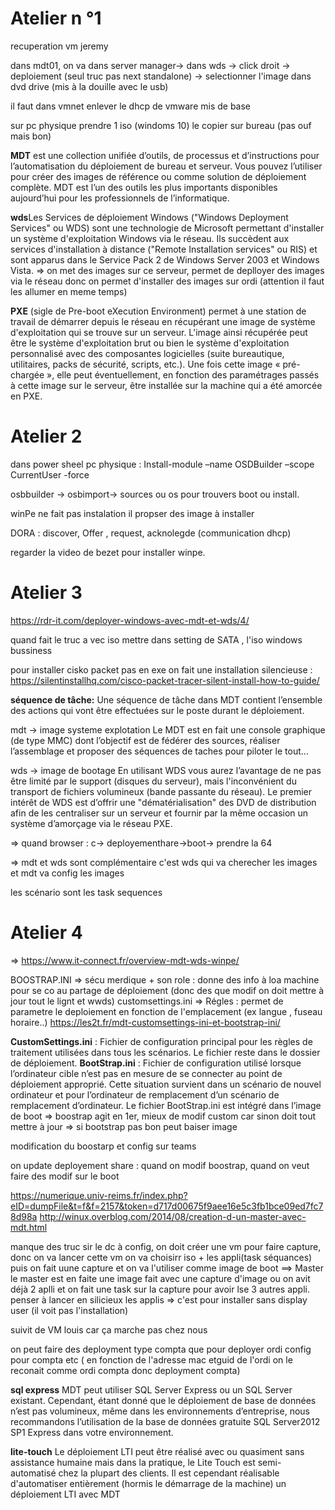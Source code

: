 # Atelier n °1

recuperation vm jeremy

dans mdt01, on va dans server manager-> dans wds -> click droit -> deploiement (seul truc pas next standalone) -> selectionner l'image dans dvd drive (mis à la douille avec le usb)

il faut dans vmnet enlever le dhcp de vmware mis de base

sur pc physique prendre 1 iso (windoms 10) le copier sur bureau (pas ouf mais bon) 

**MDT** est une collection unifiée d’outils, de processus et d’instructions pour l’automatisation du déploiement de bureau et serveur. Vous pouvez l’utiliser pour créer des images de référence ou comme solution de déploiement complète. MDT est l’un des outils les plus importants disponibles aujourd’hui pour les professionnels de l’informatique.

**wds**Les Services de déploiement Windows ("Windows Deployment Services" ou WDS) sont une technologie de Microsoft permettant d'installer un système d'exploitation Windows via le réseau. Ils succèdent aux services d'installation à distance ("Remote Installation services" ou RIS) et sont apparus dans le Service Pack 2 de Windows Server 2003 et Windows Vista. 
=> on met des images sur ce serveur, permet de deplloyer des images via le réseau donc on permet d'installer des images sur ordi (attention il faut les allumer en meme temps)

**PXE** (sigle de Pre-boot eXecution Environment) permet à une station de travail de démarrer depuis le réseau en récupérant une image de système d'exploitation qui se trouve sur un serveur.
L'image ainsi récupérée peut être le système d'exploitation brut ou bien le système d'exploitation personnalisé avec des composantes logicielles (suite bureautique, utilitaires, packs de sécurité, scripts, etc.).
Une fois cette image « pré-chargée », elle peut éventuellement, en fonction des paramétrages passés à cette image sur le serveur, être installée sur la machine qui a été amorcée en PXE.

# Atelier 2

dans power sheel pc physique : Install-module –name OSDBuilder –scope CurrentUser -force


osbbuilder -> osbimport-> sources ou os pour trouvers boot ou install.


winPe ne fait pas instalation il propser des image à installer


DORA : discover, Offer , request, acknolegde (communication dhcp)

regarder la video de bezet pour installer winpe.



# Atelier 3

https://rdr-it.com/deployer-windows-avec-mdt-et-wds/4/

quand fait le truc a vec iso mettre dans setting de SATA , l'iso windows bussiness

pour installer cisko packet pas en exe on fait une installation silencieuse : https://silentinstallhq.com/cisco-packet-tracer-silent-install-how-to-guide/


**séquence de tâche:** Une séquence de tâche dans MDT contient l’ensemble des actions qui vont être effectuées sur le poste durant le déploiement.

mdt -> image systeme explotation 
Le MDT est en fait une console graphique (de type MMC) dont l’objectif est de fédérer des sources, réaliser l’assemblage et proposer des séquences de taches pour piloter le tout…

wds -> image de bootage
 En utilisant WDS vous aurez l’avantage de ne pas être limité par le support (disques du serveur), mais l'inconvénient du transport de fichiers volumineux (bande passante du réseau).
Le premier intérêt de WDS est d’offrir une "dématérialisation" des DVD de distribution afin de les centraliser sur un serveur et fournir par la même occasion un système d’amorçage via le réseau PXE.

=> quand browser : c-> deployementhare->boot-> prendre la 64


=> mdt et wds sont complémentaire c'est wds qui va cherecher les images et mdt va config les images

les scénario sont les task sequences

# Atelier 4

=> https://www.it-connect.fr/overview-mdt-wds-winpe/

BOOSTRAP.INI => sécu merdique + son role : donne des info à loa machine pour se co au partage de déploiement (donc des que modif on doit mettre à jour tout le lignt et wwds)
customsettings.ini => Régles : permet de parametre le deploiement en fonction de l'emplacement (ex langue , fuseau horaire..) 
https://les2t.fr/mdt-customsettings-ini-et-bootstrap-ini/ 

**CustomSettings.ini** : Fichier de configuration principal pour les règles de traitement utilisées dans tous les scénarios. Le fichier reste dans le dossier de déploiement.
**BootStrap.ini** : Fichier de configuration utilisé lorsque l’ordinateur cible n’est pas en mesure de se connecter au point de déploiement approprié. Cette situation survient dans un scénario de nouvel ordinateur et pour l’ordinateur de remplacement d’un scénario de remplacement d’ordinateur. Le fichier BootStrap.ini est intégré dans l’image de boot
=> boostrap agit en 1er, mieux de modif custom car sinon doit tout mettre à jour
=> si bootstrap pas bon peut baiser image

modification du boostarp et config sur teams


on update deployement share : quand on modif boostrap, quand on veut faire des modif sur le boot

https://numerique.univ-reims.fr/index.php?eID=dumpFile&t=f&f=2157&token=d717d00675f9aee16e5c3fb1bce09ed7fc78d98a
http://winux.overblog.com/2014/08/creation-d-un-master-avec-mdt.html



manque des truc sir le dc à config, on doit créer une vm pour faire capture, donc on va lancer cette vm on va choisirr iso + les appli(task séquances) puis on fait uune capture
et on va l'utiliser comme image de boot ==> Master 
le master est en faite une image fait avec une capture d'image ou on avit déjà 2 aplli et on fait une task sur la capture pour avoir lse 3 autres appli.
penser à lancer en silicieux les applis => c'est pour installer sans display user (il voit pas l'installation)

suivit de VM louis car ça marche pas chez nous

on peut faire des deployment type compta que pour deployer ordi config pour compta etc ( en fonction de l'adresse mac etguid de l'ordi on le reconait comme ordi compta donc deployment compta)

**sql express** MDT peut utiliser SQL Server Express ou un SQL Server existant. Cependant, étant donné que le déploiement de base de données n’est pas volumineux, même dans les environnements d’entreprise, nous recommandons l’utilisation de la base de données gratuite SQL Server2012 SP1 Express dans votre environnement.


**lite-touch** Le déploiement LTI peut être réalisé avec ou quasiment sans assistance humaine mais dans la pratique, le Lite Touch est semi-automatisé chez la plupart des clients. Il est cependant réalisable d'automatiser entièrement (hormis le démarrage de la machine) un déploiement LTI avec MDT


